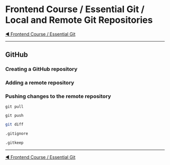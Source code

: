 # Frontend Course / Essential Git / Local and Remote Git Repositories

[:arrow_backward: Frontend Course / Essential Git](./README.md)

---

## GitHub

### Creating a GitHub repository

### Adding a remote repository

### Pushing changes to the remote repository

```
git pull
```

```
git push
```

```sh
git diff
```

```sh
.gitignore
```

```sh
.gitkeep
```

---

[:arrow_backward: Frontend Course / Essential Git](./README.md)
